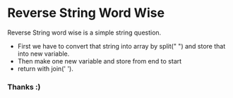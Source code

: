 # Reverse String Word Wise

Reverse String word wise is a simple string question.

* First we have to convert that string into array by split(" ") and store that into new variable.
* Then make one new variable and store from end to start
* return with join(' ').

### Thanks :)

